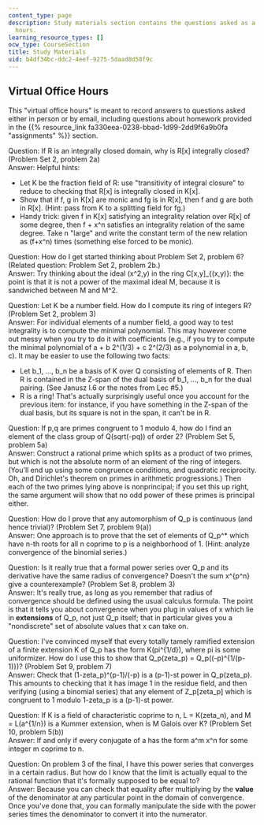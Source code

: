 ```yaml
---
content_type: page
description: Study materials section contains the questions asked as a virtual office
  hours.
learning_resource_types: []
ocw_type: CourseSection
title: Study Materials
uid: b4df34bc-ddc2-4eef-9275-5daad8d58f9c
---
```


Virtual Office Hours
--------------------

This "virtual office hours" is meant to record answers to questions asked either in person or by email, including questions about homework provided in the {{% resource_link fa330eea-0238-bbad-1d99-2dd9f6a9b0fa "assignments" %}} section.

Question: If R is an integrally closed domain, why is R\[x\] integrally closed? (Problem Set 2, problem 2a)  
Answer: Helpful hints:

*   Let K be the fraction field of R: use "transitivity of integral closure" to reduce to checking that R\[x\] is integrally closed in K\[x\].
*   Show that if f, g in K\[x\] are monic and fg is in R\[x\], then f and g are both in R\[x\]. (Hint: pass from K to a splitting field for fg.)
*   Handy trick: given f in K\[x\] satisfying an integrality relation over R\[x\] of some degree, then f + x^n satisfies an integrality relation of the same degree. Take n "large" and write the constant term of the new relation as (f+x^n) times (something else forced to be monic).

Question: How do I get started thinking about Problem Set 2, problem 6? (Related question: Problem Set 2, problem 2b.)  
Answer: Try thinking about the ideal (x^2,y) in the ring C\[x,y\]\_{(x,y)}: the point is that it is not a power of the maximal ideal M, because it is sandwiched between M and M^2.

Question: Let K be a number field. How do I compute its ring of integers R? (Problem Set 2, problem 3)  
Answer: For individual elements of a number field, a good way to test integrality is to compute the minimal polynomial. This may however come out messy when you try to do it with coefficients (e.g., if you try to compute the minimal polynomial of a + b 2^(1/3) + c 2^(2/3) as a polynomial in a, b, c). It may be easier to use the following two facts:

*   Let b\_1, ..., b\_n be a basis of K over Q consisting of elements of R. Then R is contained in the Z-span of the dual basis of b\_1, ..., b\_n for the dual pairing. (See Janusz I.6 or the notes from Lec #5.)
*   R is a ring! That's actually surprisingly useful once you account for the previous item: for instance, if you have something in the Z-span of the dual basis, but its square is not in the span, it can't be in R.

Question: If p,q are primes congruent to 1 modulo 4, how do I find an element of the class group of Q(sqrt(-pq)) of order 2? (Problem Set 5, problem 5a)  
Answer: Construct a rational prime which splits as a product of two primes, but which is not the absolute norm of an element of the ring of integers. (You'll end up using some congruence conditions, and quadratic reciprocity. Oh, and Dirichlet's theorem on primes in arithmetic progressions.) Then each of the two primes lying above is nonprincipal; if you set this up right, the same argument will show that no odd power of these primes is principal either.

Question: How do I prove that any automorphism of Q\_p is continuous (and hence trivial)? (Problem Set 7, problem 9(a))  
Answer: One approach is to prove that the set of elements of Q\_p^\* which have n-th roots for all n coprime to p is a neighborhood of 1. (Hint: analyze convergence of the binomial series.)

Question: Is it really true that a formal power series over Q\_p and its derivative have the same radius of convergence? Doesn't the sum x^{p^n} give a counterexample? (Problem Set 8, problem 3)  
Answer: It's really true, as long as you remember that radius of convergence should be defined using the usual calculus formula. The point is that it tells you about convergence when you plug in values of x which lie in **extensions** of Q\_p, not just Q\_p itself; that in particular gives you a "nondiscrete" set of absolute values that x can take on.

Question: I've convinced myself that every totally tamely ramified extension of a finite extension K of Q\_p has the form K(pi^{1/d}), where pi is some uniformizer. How do I use this to show that Q\_p(zeta\_p) = Q\_p((-p)^{1/(p-1)})? (Problem Set 9, problem 7)  
Answer: Check that (1-zeta\_p)^(p-1)/(-p) is a (p-1)-st power in Q\_p(zeta\_p). This amounts to checking that it has image 1 in the residue field, and then verifying (using a binomial series) that any element of Z\_p\[zeta\_p\] which is congruent to 1 modulo 1-zeta\_p is a (p-1)-st power.

Question: If K is a field of characteristic coprime to n, L = K(zeta\_n), and M = L(a^{1/n}) is a Kummer extension, when is M Galois over K? (Problem Set 10, problem 5(b))  
Answer: If and only if every conjugate of a has the form a^m x^n for some integer m coprime to n.

Question: On problem 3 of the final, I have this power series that converges in a certain radius. But how do I know that the limit is actually equal to the rational function that it's formally supposed to be equal to?  
Answer: Because you can check that equality after multiplying by the **value** of the denominator at any particular point in the domain of convergence. Once you've done that, you can formally manipulate the side with the power series times the denominator to convert it into the numerator.